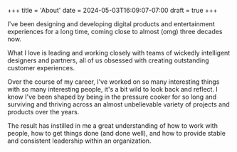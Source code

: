 +++
title = 'About'
date = 2024-05-03T16:09:07-07:00
draft = true
+++

I've been designing and developing digital products and entertainment experiences for a long time, coming close to almost (omg) three decades now.

What I love is leading and working closely with teams of wickedly intelligent designers and partners, all of us obsessed with creating outstanding customer experiences.

Over the course of my career, I've worked on so many interesting things with so many interesting people, it's a bit wild to look back and reflect. I know I've been shaped by being in the pressure cooker for so long and surviving and thriving across an almost unbelievable variety of projects and products over the years. 

The result has instilled in me a great understanding of how to work with people, how to get things done (and done well), and how to provide stable and consistent leadership within an organization.